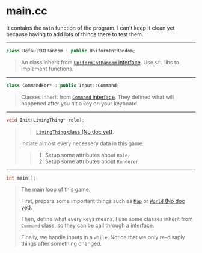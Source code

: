 # main.cc

It contains the `main` function of the program. I can't keep it clean yet
because having to add lots of things there to test them.

---

```cpp
class DefaultUIRandom : public UniformIntRandom;
```

> An class inherit from
  [`UniformIntRandom` interface](./Interface/Random_header.md).
  Use `STL` libs to implement functions.

---

```cpp
class CommandFor* : public Input::Command;
```

> Classes inherit from [`Command` interface](./Interface/Input_header.md).
  They defined what will happened after you hit a key on your keyboard.
  
---

```cpp
void Init(LivingThing* role); 
```

> > [`LivingThing` class (No doc yet)](../../src/Object/LivingThing.h).
>
> Initiate almost every necessery data in this game.
>
> > 1. Setup some attributes about `Role`.
> > 2. Setup some attributes about `Renderer`.

---

```cpp
int main();
```

> The main loop of this game. 
>
> First, prepare some important things such as
  [`Map`](./Map/Map_source.md) or [`World` (No doc yet)](./Map/World_source).
>
> Then, define what every keys means. I use some classes inherit from `Command`
  class, so they can be call through a interface.
>
> Finally, we handle inputs in a `while`. Notice that we only re-disaply
  things after something changed.
